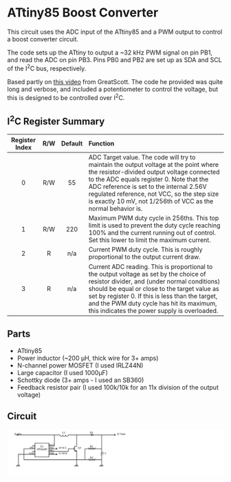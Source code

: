 # ATtiny85 Boost Converter

This circuit uses the ADC input of the ATtiny85 and a PWM output to control a boost converter circuit.

The code sets up the ATtiny to output a ~32 kHz PWM signal on pin PB1, and read the ADC on pin PB3. Pins PB0 and PB2 are set up as SDA and SCL of the I<sup>2</sup>C bus, respectively.

Based partly on [this video](https://youtube.com/watch?v=QnUhjnbZ0T8) from GreatScott. The code he provided was quite long and verbose, and included a potentiometer to control the voltage, but this is designed to be controlled over I<sup>2</sup>C.

## I<sup>2</sup>C Register Summary

| Register Index | R/W | Default | Function |
|:--------------:|:---:|:-------:|:---------|
| 0              | R/W | 55     | ADC Target value. The code will try to maintain the output voltage at the point where the resistor-divided output voltage connected to the ADC equals register 0. Note that the ADC reference is set to the internal 2.56V regulated reference, not VCC, so the step size is exactly 10 mV, not 1/256th of VCC as the normal behavior is. |
| 1              | R/W | 220     | Maximum PWM duty cycle in 256ths. This top limit is used to prevent the duty cycle reaching 100% and the current running out of control. Set this lower to limit the maximum current. |
| 2              |  R  | n/a     | Current PWM duty cycle. This is roughly proportional to the output current draw. |
| 3              |  R  | n/a     | Current ADC reading. This is proportional to the output voltage as set by the choice of resistor divider, and (under normal conditions) should be equal or close to the target value as set by register 0. If this is less than the target, and the PWM duty cycle has hit its maximum, this indicates the power supply is overloaded. |

## Parts

* ATtiny85
* Power inductor (~200 &micro;H, thick wire for 3+ amps)
* N-channel power MOSFET (I used IRLZ44N)
* Large capacitor (I used 1000&micro;F)
* Schottky diode (3+ amps - I used an SB360)
* Feedback resistor pair (I used 100k/10k for an 11x division of the output voltage)

## Circuit

![circuit](circuit.txt.svg)
